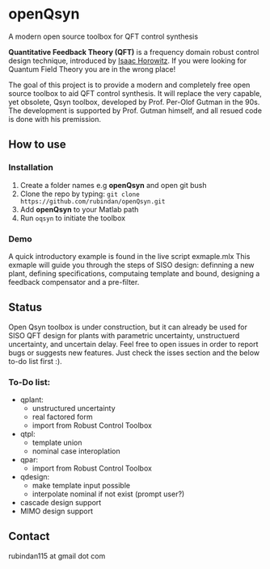 # openQsyn
A modern open source toolbox for QFT control synthesis

**Quantitative Feedback Theory (QFT)** is a frequency domain robust control design technique, introduced by [Isaac Horowitz](https://en.wikipedia.org/wiki/Isaac_Horowitz). 
If you were looking for Quantum Field Theory you are in the wrong place!

The goal of this project is to provide a modern and completely free open source toolbox to aid QFT control synthesis. It will replace the very capable, yet obsolete, Qsyn toolbox, developed by Prof. Per-Olof Gutman in the 90s. The development is supported by Prof. Gutman himself, and all resued code is done with his premission. 

## How to use

### Installation
1. Create a folder names e.g **openQsyn** and open git bush
2. Clone the repo by typing: `git clone https://github.com/rubindan/openQsyn.git`
2. Add  **openQsyn** to your Matlab path
3. Run `oqsyn` to initiate the toolbox

### Demo 
A quick introductory example is found in the live script exmaple.mlx 
This exmaple will guide you through the steps of SISO design: definning a new plant, defining specifications, computaing template and bound, designing a feedback compensator and a pre-filter. 

## Status
Open Qsyn toolbox is under construction, but it can already be used for SISO QFT design for plants with parametric uncertainty, unstructuerd uncertainty, and uncertain delay. Feel free to open issues in order to report bugs or suggests new features. Just check the isses section and the below to-do list first :). 

### To-Do list:
- qplant:
  - unstructured uncertainty
  - real factored form 
  - import from Robust Control Toolbox
- qtpl:  
  - template union
  - nominal case interoplation 
- qpar:
  - import from Robust Control Toolbox
- qdesign:
  - make template input possible 
  - interpolate nominal if not exist (prompt user?)
- cascade design support
- MIMO design support

## Contact
rubindan115 at gmail dot com
